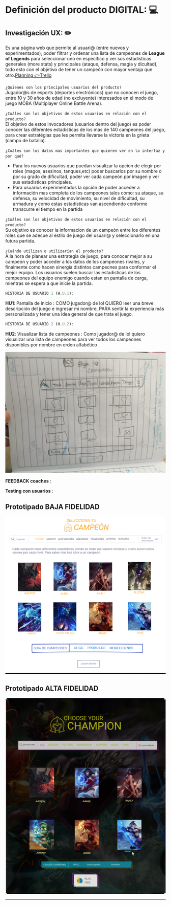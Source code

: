 # Definición del producto DIGITAL: 💻

## Investigación UX: ✏️

Es una página web que permite al usuari@ (entre nuevos y experimentados), poder filtrar y ordenar una lista de campeones de **League of Legends** para seleccionar uno en específico y ver sus estadísticas generales (more stats) y principales (ataque, defensa, magia y dicultad),
todo esto con el objetivo de tener un campeón con mayor ventaja que otro.[Planning 👉Trello](https://trello.com/b/ZbxxiHvY/datalovers)

`¿Quienes son los principales usuarios del producto?`
<br>
Jugador@s de esports (deportes electrónicos) que no conocen el juego, entre 10 y 30 años de edad (no excluyente)
interesados en el modo de juego MOBA (Multiplayer Online Battle Arena).

`¿Cuáles son los objetivos de estos usuarios en relación con el producto?`
<br>
El objetivo de estos invocadores (usuarios dentro del juego) es poder conocer las diferentes estadísticas de los más de 140 campeones del juego,
para crear estratégias que les permita llevarse la victoria en la grieta (campo de batalla).

`¿Cuáles son los datos mas importantes que quieren ver en la interfaz y por qué?`
<br>

- Para los nuevos usuarios que puedan visualizar la opcion de elegir por roles (magos, asesinos, tanques,etc) poder buscarlos por su nombre o por su grado de dificultad, poder ver cada campeón por imagen y ver sus estadisticas principales.<br>
- Para usuarios experimentados la opción de poder acceder a información mas completa de los campeones tales cómo: su ataque, su defensa, su velocidad de movimiento, su nivel de dificultad, su armadura y como estas estadisticas van ascendiendo conforme transcurre el tiempo en la partida<br>

`¿Cuáles son los objetivos de estos usuarios en relación con el producto?`
<br>
Su objetivo es conocer la informacion de un campeón entre los diferentes roles que se adecue al estilo de juego del usuari@ y seleccionarlo en una futura partida.

`¿Cuándo utilizan o utilizarían el producto?`
<br>
A la hora de planear una estrategia de juego, para conocer mejor a su campeón y poder acceder a los datos de los campeones rivales,
y finalmente como hacen sinergia distintos campeones para conformar el mejor equipo. Los usuarios suelen buscar las estadisticas de los campeones del equipo enemigo cuando estan en pantalla de carga, mientras se espera a que inicie la partida.

```js
HISTORIA DE USUARIO 1 (H.U.1):
```

**HU1**: Pantalla de inicio : COMO jugador@ de lol QUIERO leer una breve descripción del juego e ingresar mi nombre, PARA sentir la
experiencia más personalizada y tener una idea general de que trata el juego.

```js
HISTORIA DE USUARIO 2 (H.U.2):
```

**HU2**: Visualizar lista de campeones : Como jugador@ de lol quiero visualizar una lista de campeones para ver
todos los campeones disponibles por nombre en orden alfabético

![](./src/assets/HU/HU2BF.jpeg)

**FEEDBACK coaches** :

<!-- 1. Nos dijeron que definieramos mejor lo que nosotras como desarrolladoras definimos como Terminado.
2. Separas en dos HU estilos de CSS, de las funciones JS. -->

**Testing con usuarios** :

<!-- 1. Al inicio no entendian (como figura en la primera HU) que era LOL.
2. Resaltaron no entender que era un invocador (por lo que cambiamos el termino como ingrese su nombre)
3. Realtaron no ver un boton de start, y no entendian el boton de listado de campeones por lo que optamos
   en colocar un solo boton de start que los dirija a otra pagina donde en una etiqueta se dijera que elijan a un
   campeon.
4. El testing de la primera HU pasó testing de la mayoría de usuarios. -->

## Prototipado BAJA FIDELIDAD

![](./src/assets/HU/HU2BF.png)

## Prototipado ALTA FIDELIDAD

![](./src/assets/HU/HU2AF.png)

---
